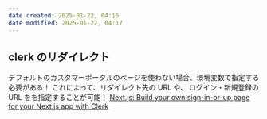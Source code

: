 ```yaml
---
date created: 2025-01-22, 04:16
date modified: 2025-01-22, 04:17
---
```


## clerk のリダイレクト

デフォルトのカスタマーポータルのページを使わない場合、環境変数で指定する必要がある！
これによって、リダイレクト先の URL や、
ログイン・新規登録の URL をを指定することが可能！
[Next.js: Build your own sign-in-or-up page for your Next.js app with Clerk](https://clerk.com/docs/references/nextjs/custom-sign-in-or-up-page)
